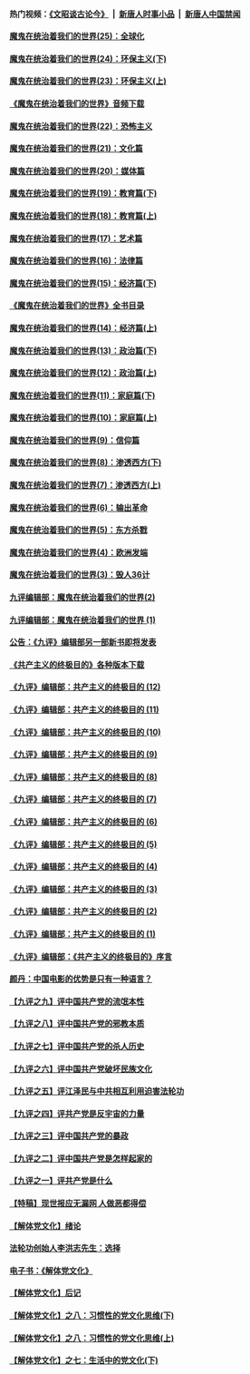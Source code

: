 #### 热门视频：[《文昭谈古论今》](https://github.com/gfw-breaker/wenzhao/blob/master/README.md?t=10231533) &nbsp;|&nbsp; [新唐人时事小品](https://github.com/gfw-breaker/ntdtv-comedy/blob/master/README.md?t=10231533) &nbsp;|&nbsp; [新唐人中国禁闻](https://github.com/gfw-breaker/ntdtv-news/blob/master/README.md?t=10231533)

#### [魔鬼在统治着我们的世界(25)：全球化](../pages/nsc422/n10788205.md?t=10231533) 

#### [魔鬼在统治着我们的世界(24)：环保主义(下)](../pages/nsc422/n10695307.md?t=10231533) 

#### [魔鬼在统治着我们的世界(23)：环保主义(上)](../pages/nsc422/n10688613.md?t=10231533) 

#### [《魔鬼在统治着我们的世界》音频下载](../pages/nsc422/n10635553.md?t=10231533) 

#### [魔鬼在统治着我们的世界(22)：恐怖主义](../pages/nsc422/n10614727.md?t=10231533) 

#### [魔鬼在统治着我们的世界(21)：文化篇](../pages/nsc422/n10597706.md?t=10231533) 

#### [魔鬼在统治着我们的世界(20)：媒体篇](../pages/nsc422/n10586579.md?t=10231533) 

#### [魔鬼在统治着我们的世界(19)：教育篇(下)](../pages/nsc422/n10564808.md?t=10231533) 

#### [魔鬼在统治着我们的世界(18)：教育篇(上)](../pages/nsc422/n10526970.md?t=10231533) 

#### [魔鬼在统治着我们的世界(17)：艺术篇](../pages/nsc422/n10499093.md?t=10231533) 

#### [魔鬼在统治着我们的世界(16)：法律篇](../pages/nsc422/n10485969.md?t=10231533) 

#### [魔鬼在统治着我们的世界(15)：经济篇(下)](../pages/nsc422/n10469975.md?t=10231533) 

#### [《魔鬼在统治着我们的世界》全书目录](../pages/nsc422/n10464261.md?t=10231533) 

#### [魔鬼在统治着我们的世界(14)：经济篇(上)](../pages/nsc422/n10457370.md?t=10231533) 

#### [魔鬼在统治着我们的世界(13)：政治篇(下)](../pages/nsc422/n10448270.md?t=10231533) 

#### [魔鬼在统治着我们的世界(12)：政治篇(上)](../pages/nsc422/n10444576.md?t=10231533) 

#### [魔鬼在统治着我们的世界(11)：家庭篇(下)](../pages/nsc422/n10440961.md?t=10231533) 

#### [魔鬼在统治着我们的世界(10)：家庭篇(上)](../pages/nsc422/n10435448.md?t=10231533) 

#### [魔鬼在统治着我们的世界(9)：信仰篇](../pages/nsc422/n10432159.md?t=10231533) 

#### [魔鬼在统治着我们的世界(8)：渗透西方(下)](../pages/nsc422/n10429603.md?t=10231533) 

#### [魔鬼在统治着我们的世界(7)：渗透西方(上)](../pages/nsc422/n10426013.md?t=10231533) 

#### [魔鬼在统治着我们的世界(6)：输出革命](../pages/nsc422/n10421536.md?t=10231533) 

#### [魔鬼在统治着我们的世界(5)：东方杀戮](../pages/nsc422/n10417707.md?t=10231533) 

#### [魔鬼在统治着我们的世界(4)：欧洲发端](../pages/nsc422/n10414890.md?t=10231533) 

#### [魔鬼在统治着我们的世界(3)：毁人36计](../pages/nsc422/n10411583.md?t=10231533) 

#### [九评编辑部：魔鬼在统治着我们的世界(2)](../pages/nsc422/n10410036.md?t=10231533) 

#### [九评编辑部：魔鬼在统治着我们的世界 (1)](../pages/nsc422/n10406825.md?t=10231533) 

#### [公告：《九评》编辑部另一部新书即将发表](../pages/nsc422/n10405104.md?t=10231533) 

#### [《共产主义的终极目的》各种版本下载](../pages/nsc422/n10022138.md?t=10231533) 

#### [《九评》编辑部：共产主义的终极目的 (12)](../pages/nsc422/n9933272.md?t=10231533) 

#### [《九评》编辑部：共产主义的终极目的 (11)](../pages/nsc422/n9924973.md?t=10231533) 

#### [《九评》编辑部：共产主义的终极目的 (10)](../pages/nsc422/n9920883.md?t=10231533) 

#### [《九评》编辑部：共产主义的终极目的 (9)](../pages/nsc422/n9916363.md?t=10231533) 

#### [《九评》编辑部：共产主义的终极目的 (8)](../pages/nsc422/n9912488.md?t=10231533) 

#### [《九评》编辑部：共产主义的终极目的 (7)](../pages/nsc422/n9901176.md?t=10231533) 

#### [《九评》编辑部：共产主义的终极目的 (6)](../pages/nsc422/n9899359.md?t=10231533) 

#### [《九评》编辑部：共产主义的终极目的 (5)](../pages/nsc422/n9893174.md?t=10231533) 

#### [《九评》编辑部：共产主义的终极目的 (4)](../pages/nsc422/n9891246.md?t=10231533) 

#### [《九评》编辑部：共产主义的终极目的 (3)](../pages/nsc422/n9879879.md?t=10231533) 

#### [《九评》编辑部：共产主义的终极目的 (2)](../pages/nsc422/n9876205.md?t=10231533) 

#### [《九评》编辑部：共产主义的终极目的 (1)](../pages/nsc422/n9865857.md?t=10231533) 

#### [《九评》编辑部：《共产主义的终极目的》序言](../pages/nsc422/n9862666.md?t=10231533) 

#### [颜丹：中国电影的优势是只有一种语言？](../pages/nsc422/n9583062.md?t=10231533) 

#### [【九评之九】评中国共产党的流氓本性](../pages/nsc422/n737542.md?t=10231533) 

#### [【九评之八】评中国共产党的邪教本质](../pages/nsc422/n735942.md?t=10231533) 

#### [【九评之七】评中国共产党的杀人历史](../pages/nsc422/n733806.md?t=10231533) 

#### [【九评之六】评中国共产党破坏民族文化](../pages/nsc422/n731667.md?t=10231533) 

#### [【九评之五】评江泽民与中共相互利用迫害法轮功](../pages/nsc422/n730058.md?t=10231533) 

#### [【九评之四】评共产党是反宇宙的力量](../pages/nsc422/n727814.md?t=10231533) 

#### [【九评之三】评中国共产党的暴政](../pages/nsc422/n725597.md?t=10231533) 

#### [【九评之二】评中国共产党是怎样起家的](../pages/nsc422/n723946.md?t=10231533) 

#### [【九评之一】评共产党是什么](../pages/nsc422/n722529.md?t=10231533) 

#### [【特稿】现世报应无漏网 人做恶都得偿](../pages/nsc422/n4215167.md?t=10231533) 

#### [【解体党文化】绪论](../pages/nsc422/n1449356.md?t=10231533) 

#### [法轮功创始人李洪志先生：选择](../pages/nsc422/n3580738.md?t=10231533) 

#### [电子书：《解体党文化》](../pages/nsc422/n1573484.md?t=10231533) 

#### [【解体党文化】后记](../pages/nsc422/n1531999.md?t=10231533) 

#### [【解体党文化】之八：习惯性的党文化思维(下)](../pages/nsc422/n1526477.md?t=10231533) 

#### [【解体党文化】之八：习惯性的党文化思维(上)](../pages/nsc422/n1520631.md?t=10231533) 

#### [【解体党文化】之七：生活中的党文化(下)](../pages/nsc422/n1513446.md?t=10231533) 

